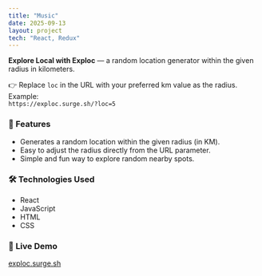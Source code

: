 ```yaml
---
title: "Music"
date: 2025-09-13
layout: project
tech: "React, Redux"
---
```


**Explore Local with Exploc** — a random location generator within the given radius in kilometers.

👉 Replace `loc` in the URL with your preferred km value as the radius. Example:  
`https://exploc.surge.sh/?loc=5`

### 🌟 Features

- Generates a random location within the given radius (in KM).
- Easy to adjust the radius directly from the URL parameter.
- Simple and fun way to explore random nearby spots.

### 🛠️ Technologies Used

- React
- JavaScript
- HTML
- CSS

### 🔗 Live Demo

[exploc.surge.sh](https://exploc.surge.sh/?loc=5)

